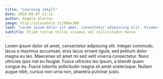 ```yaml
---
title: "Learning Jekyll"
date: 2016-08-07 11:11
author: Angela Alarcon
image: http://placehold.it/900x300
lead: "Lorem ipsum dolor sit amet, consectetur adipiscing elit. Vivamus vel sollicitudin massa. Etiam rutrum tellus sit amet porttitor consectetur."
subtitle: Etiam rutrum tellus vivamus vel sollicitudin massa
---
```


Lorem ipsum dolor sit amet, consectetur adipiscing elit. Integer commodo, lacus a maximus accumsan, eros lacus ornare ligula, sed pretium dolor magna eu leo. Maecenas sit amet mi sed velit viverra consectetur. Nunc ultricies quis nisl eu feugiat. Fusce ultricies leo ipsum, a blandit quam congue eu. Fusce lobortis sollicitudin magna sit amet scelerisque. Nullam augue nibh, cursus non urna non, pharetra pulvinar justo.
